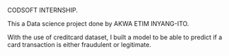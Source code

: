 CODSOFT INTERNSHIP.

This a Data science project done by AKWA  ETIM INYANG-ITO.

With the use of creditcard dataset, I built a model to be able to predict if a card transaction is either fraudulent or legitimate. 
